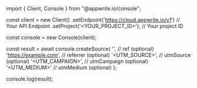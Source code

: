 import { Client, Console } from "@appwrite.io/console";

const client = new Client()
    .setEndpoint('https://cloud.appwrite.io/v1') // Your API Endpoint
    .setProject('<YOUR_PROJECT_ID>'); // Your project ID

const console = new Console(client);

const result = await console.createSource(
    '<REF>', // ref (optional)
    'https://example.com', // referrer (optional)
    '<UTM_SOURCE>', // utmSource (optional)
    '<UTM_CAMPAIGN>', // utmCampaign (optional)
    '<UTM_MEDIUM>' // utmMedium (optional)
);

console.log(result);
